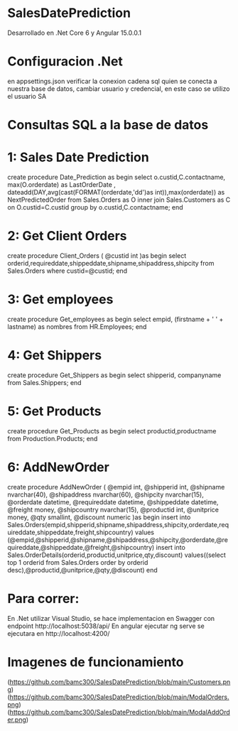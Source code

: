 # SalesDatePrediction

Desarrollado en .Net Core 6 y Angular 15.0.0.1

# Configuracion .Net
en appsettings.json verificar la conexion cadena sql quien se conecta a nuestra base de datos, cambiar usuario y credencial, en este caso se utilizo el usuario SA

# Consultas SQL a la base de datos

# 1: Sales Date Prediction 
create procedure Date_Prediction
as
begin
select o.custid,C.contactname, max(O.orderdate) as LastOrderDate , dateadd(DAY,avg(cast(FORMAT(orderdate,'dd')as int)),max(orderdate)) as NextPredictedOrder from Sales.Orders as O inner join Sales.Customers as C on O.custid=C.custid group by  o.custid,C.contactname;
end

# 2: Get Client Orders
create procedure  Client_Orders
(
@custid int
)as
begin
select orderid,requireddate,shippeddate,shipname,shipaddress,shipcity from Sales.Orders where custid=@custid;
end

# 3: Get employees
create procedure Get_employees
as
begin
select empid, (firstname + ' ' + lastname) as nombres from HR.Employees;
end

# 4: Get Shippers
create procedure Get_Shippers
as
begin
select shipperid, companyname from Sales.Shippers;
end

# 5: Get Products
create procedure Get_Products
as
begin
select productid,productname from Production.Products;
end

# 6: AddNewOrder
create procedure AddNewOrder
(
@empid	int,
@shipperid int,
@shipname nvarchar(40),
@shipaddress nvarchar(60),
@shipcity nvarchar(15),	
@orderdate	datetime,
@requireddate datetime,
@shippeddate datetime,
@freight money,
@shipcountry nvarchar(15),
@productid int,
@unitprice money,
@qty smallint,
@discount numeric
)as
begin
insert into Sales.Orders(empid,shipperid,shipname,shipaddress,shipcity,orderdate,requireddate,shippeddate,freight,shipcountry) values (@empid,@shipperid,@shipname,@shipaddress,@shipcity,@orderdate,@requireddate,@shippeddate,@freight,@shipcountry)
insert into Sales.OrderDetails(orderid,productid,unitprice,qty,discount) values((select top 1 orderid from Sales.Orders order by orderid desc),@productid,@unitprice,@qty,@discount)
end

# Para correr:
En .Net utilizar Visual Studio, se hace implementacion en Swagger con endpoint http://localhost:5038/api/
En angular ejecutar ng serve se ejecutara en http://localhost:4200/

# Imagenes de funcionamiento

(https://github.com/bamc300/SalesDatePrediction/blob/main/Customers.png)
(https://github.com/bamc300/SalesDatePrediction/blob/main/ModalOrders.png)
(https://github.com/bamc300/SalesDatePrediction/blob/main/ModalAddOrder.png)